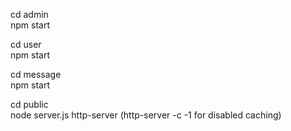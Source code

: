 cd admin\
npm start

cd user\
npm start

cd message\
npm start

cd public\
node server.js
http-server 
(http-server -c -1 for disabled caching)